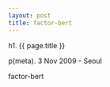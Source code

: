 ```yaml
---
layout: post
title: factor-bert
---
```


h1. {{ page.title }}

p(meta). 3 Nov 2009 - Seoul

factor-bert
